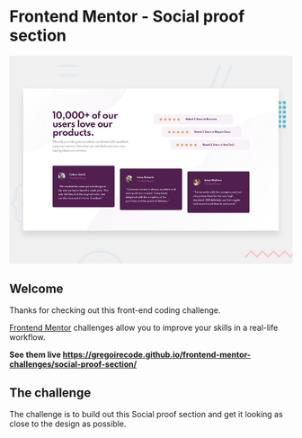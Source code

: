 # Frontend Mentor - Social proof section

![Design preview for the Social proof section coding challenge](./design/desktop-preview.jpg)

## Welcome

Thanks for checking out this front-end coding challenge.

[Frontend Mentor](https://www.frontendmentor.io) challenges allow you to improve your skills in a real-life workflow.

**See them live https://gregoirecode.github.io/frontend-mentor-challenges/social-proof-section/**

## The challenge

The challenge is to build out this Social proof section and get it looking as close to the design as possible.
